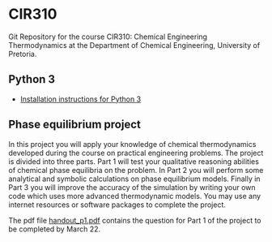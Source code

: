 # CIR310
Git Repository for the course CIR310: Chemical Engineering Thermodynamics at the Department of Chemical Engineering, University of Pretoria.


Python 3
---
* [Installation instructions for Python 3](https://github.com/mpr213/lecture-notes#software)


Phase equilibrium project 
---
In this project you will apply your knowledge of chemical thermodynamics developed during the course on practical engineering problems. The project is divided into three parts. Part 1 will test your qualitative reasoning abilities of chemical phase equilibria on the problem. In Part 2 you will perform some analytical and symbolic calculations on phase equilibrium models. Finally in Part 3 you will improve the accuracy of the simulation by writing your own code which uses more advanced thermodynamic models. You may use any internet resources or software packages to complete the project. 

The pdf file [handout_p1.pdf](https://github.com/Stefan-Endres/cir310/blob/master/handout_p1.pdf) contains the question for Part 1 of the project to be completed by March 22.

